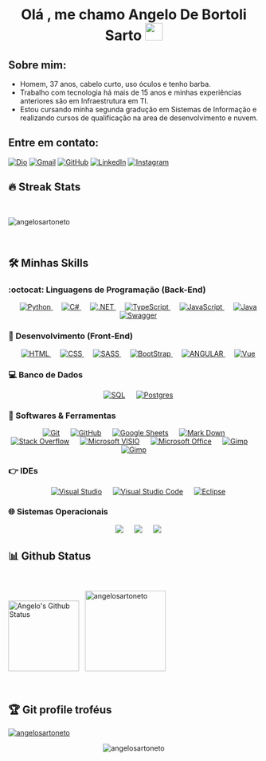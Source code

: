 <h1 align="center">Olá , me chamo Angelo De Bortoli Sarto <img src="https://media.giphy.com/media/hvRJCLFzcasrR4ia7z/giphy.gif" width="35"></h1>
<p align="center">

## Sobre mim:
- Homem, 37 anos, cabelo curto, uso óculos e tenho barba. 
- Trabalho com tecnologia há mais de 15 anos e minhas experiências anteriores são em Infraestrutura em TI. 
- Estou cursando minha segunda gradução em Sistemas de Informação e realizando cursos de qualificação na area de desenvolvimento e nuvem.

## Entre em contato:
<p align="left">
<a href="https://www.dio.me/users/fullstack_adbs"><img img src="https://img.shields.io/badge/DIO-%23181717.svg?style=plastic" alt="Dio"/></a>
	<a href="mailto:fullstack.adbs@gmail.com"><img img src="https://img.shields.io/badge/gmail-%23EA4335.svg?style=plastic&logo=gmail&logoColor=white" alt="Gmail"/></a>
	<a href="https://github.com/angelosartoneto"><img src="https://img.shields.io/badge/github-%23181717.svg?style=plastic&logo=github&logoColor=white" alt="GitHub"/></a>
	<a href="https://www.linkedin.com/in/angelobortolisarto/"><img src="https://img.shields.io/badge/linkedin-%230A66C2.svg?style=plastic&logo=linkedin&logoColor=white" alt="LinkedIn"/></a>
	<a href="https://www.instagram.com/angelosartoneto/"><img src="https://img.shields.io/badge/instagram-%23E4405F.svg?style=plastic&logo=instagram&logoColor=white" alt="Instagram"/></a>
</p>


## 🔥 Streak Stats
<br>
<p align="left"><img src="https://github-readme-streak-stats.herokuapp.com/?user=angelosartoneto&locale=pt-br&theme=algolia" alt="angelosartoneto" /></p>

<br>




## 🛠️ Minhas Skills

### :octocat: Linguagens de Programação (Back-End)

<p align="center"> 
&emsp; 
  <a href="" target="_blank"> 
    <img alt="Python" src="https://img.shields.io/badge/Python-blue.svg?style=plastic&logo=python&logoColor=yellow">
  </a> 
  &emsp;  
  <a href="" target="_blank"> 
    <img alt="C#" src="https://img.shields.io/badge/c%23-%23239120.svg?style=plastic&logo=c-sharp&logoColor=white">
  </a> 
  &emsp;
  <a href="" target="_blank"> 
    <img alt=".NET" src="https://img.shields.io/badge/.NET-5C2D91?style=plastic&logo=.net&logoColor=white">
  </a> 
  &emsp;
  <a href="" target="_blank"> 
     <img alt="TypeScript" src="https://img.shields.io/badge/-TypeScript-informational.svg?style=plastic&logo=Typescript&logoColor=white">
   </a>
  &emsp;
    <a href="" target="_blank"> 
     <img alt="JavaScript" src="https://img.shields.io/badge/JavaScript%20-%23F7DF1E.svg?style=plastic&logo=JavaScript&logoColor=black">
   </a>
  &emsp;
  <a href="" target="_blank"> 
    <img alt="Java" src="https://img.shields.io/badge/java-%23ED8B00.svg?style=plastic&logo=Java&logoColor=white">
  </a>
  &emsp;
  <a href="" target="_blank"> 
    <img alt="Swagger" src="https://img.shields.io/badge/-Swagger-%23Clojure?style=plastic&logo=Swagger&logoColor=white">
  </a>
  
</p>

### :iphone: Desenvolvimento (Front-End)
<p align="center"> 
  &emsp; 
  <a href="" target="_blank"> 
   <img alt="HTML" src="https://img.shields.io/badge/HTML5%20-%23E34F26.svg?style=plastic&logo=html5&logoColor=white">
  </a>   
  &emsp;
  <a href="" target="_blank">
    <img alt="CSS" src="https://img.shields.io/badge/CSS%20-%231572B6.svg?style=plastic&logo=css3&logoColor=white">
  </a> 
   &emsp;
  <a href="" target="_blank">
    <img alt="SASS" src="https://img.shields.io/badge/SASS-hotpink.svg?style=plastic&logo=SASS&logoColor=white">
  </a> 
    &emsp;
  <a href="" target="_blank">
    <img alt="BootStrap" src="https://img.shields.io/badge/bootstrap-%23563D7C.svg?style=plastic&logo=bootstrap&logoColor=white)">
  </a> 
  &emsp;
  <a href="" target="_blank">
    <img alt="ANGULAR" src="https://img.shields.io/badge/angular-%23DD0031.svg?style=plastic&logo=angular&logoColor=white">
  </a> 
	&emsp;
	<a href="" target="_blank"> 
    <img alt="Vue" src="https://img.shields.io/badge/Vue.js-2c3e50?logo=vue.js&style=plastic&logoColor=4FC08D">
  </a> 
</p>

 ### :computer: Banco de Dados
 <p align="center">
 &emsp;
    <a href="#"><img alt="SQL" src="https://img.shields.io/badge/Microsoft%20SQL%20Sever-CC2927?style=plastic&logo=microsoft%20sql%20server&logoColor=white"></a>
  &emsp;
    <a href="#"><img alt="Postgres" src="https://img.shields.io/badge/postgres-%23316192.svg?style=plastic&logo=postgresql&logoColor=white"></a>
    

 ### :notebook_with_decorative_cover: Softwares & Ferramentas
 
<p align="center">
  &emsp;
    <a href="#"><img alt="Git" src="https://img.shields.io/badge/Git%20-%23F05033.svg?style=plastic&logo=git&logoColor=white"></a>
  &emsp;
    <a href="#"><img alt="GitHub" src="https://img.shields.io/badge/github-%23181717.svg?style=plastic&logo=github&logoColor=white"></a>
  &emsp;
    <a href="#"><img alt="Google Sheets" src="https://img.shields.io/badge/Google%20Sheets%20-%2334A853.svg?style=plastic&logo=google%20sheets&logoColor=white"></a>
  &emsp;
    <a href="#"><img alt="Mark Down" src="https://img.shields.io/badge/Markdown-000000?style=plastic&logo=markdown&logoColor=white"></a>
  &emsp;
    <a href="#"><img alt="Stack Overflow" src="https://img.shields.io/badge/-Stack%20Overflow-FE7A16?style=plastic&logo=stack-overflow&logoColor=white"></a>
  &emsp;
    <a href="#"><img alt="Microsoft VISIO" img src="https://img.shields.io/badge/Microsoft_Visio-3955A3?style=plastic&logo=microsoft-visio&logoColor=white"></a>
  &emsp;
    <a href="#"><img alt="Microsoft Office" src="https://img.shields.io/badge/Microsoft_Office-D83B01?style=plastic&logo=microsoft-office&logoColor=white"></a>
  &emsp;
    <a href="#"><img alt="Gimp" src="https://img.shields.io/badge/Gimp-657D8B?style=plastic&logo=gimp&logoColor=FFFFFF"></a>
  &emsp;
    <a href="#"><img alt="Gimp" src="https://img.shields.io/badge/figma-%23F24E1E.svg?style=plastic&logo=figma&logoColor=white"></a>
</p>


 ### 👉 IDEs
 
<p align="center">
&emsp;
    <a href="#"><img alt="Visual Studio" src="https://img.shields.io/badge/Visual%20Studio-5C2D91.svg?style=plastic&logo=visual-studio&logoColor=white"></a>
  &emsp;
    <a href="#"><img alt="Visual Studio Code" src="https://img.shields.io/badge/Visual%20Studio%20Code-0078d7.svg?style=plastic&logo=visual-studio-code&logoColor=white"></a>
  &emsp;
    <a href="#"><img alt="Eclipse" src="https://img.shields.io/badge/eclipse%20ide-%232C2255.svg?&style=plastic&logo=eclipse%20ide&logoColor=white" /></a>
</p>


 ### :globe_with_meridians: Sistemas Operacionais
 
<p align="center">
  &emsp;
    <a href="#"><img src="https://img.shields.io/badge/Linux-FCC624?style=plastic&logo=linux&logoColor=black"></a>
  &emsp;
    <a href="#"><img src="https://img.shields.io/badge/Ubuntu-E95420?style=plastic&logo=ubuntu&logoColor=white"></a>
  &emsp;
    <a href="#"><img src="https://img.shields.io/badge/Windows-0078D6?style=plastic&logo=windows&logoColor=white"></a>
<br/>

## 📊 Github Status


  <br/>
  <p align="left">
    <a href="https://github.com/anuraghazra/github-readme-stats"><img alt="Angelo's Github Status" src="https://github-readme-stats.vercel.app/api?username=angelosartoneto&show_icons=true&count_private=true&locale=pt-br&theme=algolia" height="142px"/></a>
  &nbsp;
 <img src="https://github-readme-stats.vercel.app/api/top-langs?username=angelosartoneto&langs_count=10&show_icons=true&locale=pt-br&layout=compact&theme=algolia" alt="angelosartoneto" height="162px"/>
  </p>

<br/>

## :trophy: Git profile troféus

<p align="left"> <a href="https://github.com/ryo-ma/github-profile-trophy"><img src="https://github-profile-trophy.vercel.app/?username=angelosartoneto&layout=compact&locale=pt-br&theme=algolia" alt="angelosartoneto" /></a> </p>

<p align="center"> 
	<img src="https://komarev.com/ghpvc/?username=angelosartoneto&label=Profile%20views&color=0e75b6&style=plastic" alt="angelosartoneto" /> 
</p>
